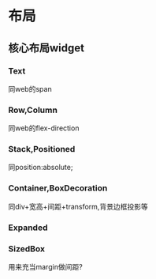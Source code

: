 # 布局

## 核心布局widget

### Text

同web的span

### Row,Column

同web的flex-direction

### Stack,Positioned

同position:absolute;

### Container,BoxDecoration

同div+宽高+间距+transform,背景边框投影等

### Expanded


### SizedBox

用来充当margin做间距?

